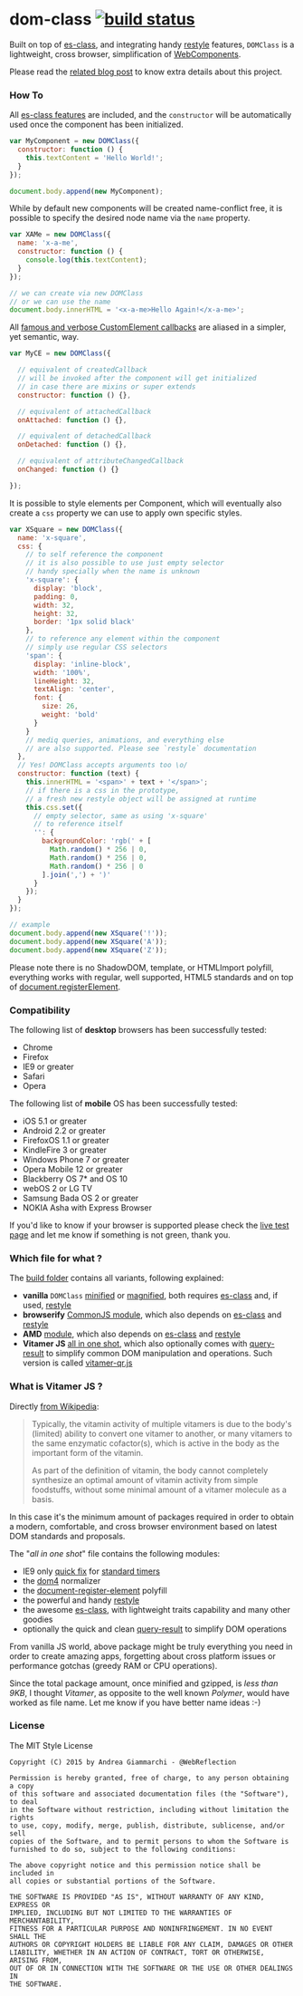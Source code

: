 dom-class [![build status](https://secure.travis-ci.org/WebReflection/dom-class.svg)](http://travis-ci.org/WebReflection/dom-class)
=========

Built on top of [es-class](https://github.com/WebReflection/es-class#es-class-), and integrating handy [restyle](https://github.com/WebReflection/restyle#restyle) features, `DOMClass` is a lightweight, cross browser, simplification of [WebComponents](http://www.w3.org/standards/techs/components#w3c_all).


Please read the [related blog post](https://www.webreflection.co.uk/blog/2015/09/17/simplified-web-components-via-dom-class) to know extra details about this project.

### How To
All [es-class features](https://github.com/WebReflection/es-class#features-example) are included, and the `constructor` will be automatically used once  the component has been initialized.

```js
var MyComponent = new DOMClass({
  constructor: function () {
    this.textContent = 'Hello World!';
  }
});

document.body.append(new MyComponent);
```

While by default new components will be created name-conflict free, it is possible to specify the desired node name via the `name` property.

```js
var XAMe = new DOMClass({
  name: 'x-a-me',
  constructor: function () {
    console.log(this.textContent);
  }
});

// we can create via new DOMClass
// or we can use the name
document.body.innerHTML = '<x-a-me>Hello Again!</x-a-me>';
```

All [famous and verbose CustomElement callbacks](http://www.w3.org/TR/custom-elements/#types-of-callbacks) are aliased in a simpler, yet semantic, way.

```js
var MyCE = new DOMClass({

  // equivalent of createdCallback
  // will be invoked after the component will get initialized
  // in case there are mixins or super extends
  constructor: function () {},

  // equivalent of attachedCallback
  onAttached: function () {},

  // equivalent of detachedCallback
  onDetached: function () {},

  // equivalent of attributeChangedCallback
  onChanged: function () {}

});
```

It is possible to style elements per Component, which will eventually also create a `css` property we can use to apply own specific styles.

```js
var XSquare = new DOMClass({
  name: 'x-square',
  css: {
    // to self reference the component
    // it is also possible to use just empty selector
    // handy specially when the name is unknown
    'x-square': {
      display: 'block',
      padding: 0,
      width: 32,
      height: 32,
      border: '1px solid black'
    },
    // to reference any element within the component
    // simply use regular CSS selectors
    'span': {
      display: 'inline-block',
      width: '100%',
      lineHeight: 32,
      textAlign: 'center',
      font: {
        size: 26,
        weight: 'bold'
      }
    }
    // mediq queries, animations, and everything else
    // are also supported. Please see `restyle` documentation
  },
  // Yes! DOMClass accepts arguments too \o/
  constructor: function (text) {
    this.innerHTML = '<span>' + text + '</span>';
    // if there is a css in the prototype,
    // a fresh new restyle object will be assigned at runtime
    this.css.set({
      // empty selector, same as using 'x-square'
      // to reference itself
      '': {
        backgroundColor: 'rgb(' + [
          Math.random() * 256 | 0,
          Math.random() * 256 | 0,
          Math.random() * 256 | 0
        ].join(',') + ')'
      }
    });
  }
});

// example
document.body.append(new XSquare('!'));
document.body.append(new XSquare('A'));
document.body.append(new XSquare('Z'));
```

Please note there is no ShadowDOM, template, or HTMLImport polyfill, everything works with regular, well supported, HTML5 standards and on  top of [document.registerElement](https://github.com/WebReflection/document-register-element#document-register-element).



### Compatibility

The following list of **desktop** browsers has been successfully tested:

  * Chrome
  * Firefox
  * IE9 or greater
  * Safari
  * Opera

The following list of **mobile** OS has been successfully tested:

  * iOS 5.1 or greater
  * Android 2.2 or greater
  * FirefoxOS 1.1 or greater
  * KindleFire 3 or greater
  * Windows Phone 7 or greater
  * Opera Mobile 12 or greater
  * Blackberry OS 7* and OS 10
  * webOS 2 or LG TV
  * Samsung Bada OS 2 or greater
  * NOKIA Asha with Express Browser

If you'd like to know if your browser is supported please check the [live test page](http://webreflection.github.io/dom-class/test/) and let me know if something is not green, thank you.


### Which file for what ?

The [build folder](https://github.com/WebReflection/dom-class/blob/master/build/) contains all variants, following explained:

  * **vanilla** `DOMClass` [minified](https://github.com/WebReflection/dom-class/blob/master/build/dom-class.js) or [magnified](https://github.com/WebReflection/dom-class/blob/master/build/dom-class.max.js), both requires [es-class](https://github.com/WebReflection/es-class) and, if used, [restyle](https://github.com/WebReflection/restyle)
  * **browserify** [CommonJS module](https://github.com/WebReflection/dom-class/blob/master/build/dom-class.node.js), which also depends on [es-class](https://github.com/WebReflection/es-class) and [restyle](https://github.com/WebReflection/restyle)
  * **AMD** [module](https://github.com/WebReflection/dom-class/blob/master/build/dom-class.amd.js), which also depends on [es-class](https://github.com/WebReflection/es-class) and [restyle](https://github.com/WebReflection/restyle)
  * **Vitamer JS** [all in one shot](https://github.com/WebReflection/dom-class/blob/master/build/vitamer.js), which also optionally comes with [query-result](https://github.com/WebReflection/query-result) to simplify common DOM manipulation and operations. Such version is called [vitamer-qr.js](https://github.com/WebReflection/dom-class/blob/master/build/vitamer-qr.js)


### What is Vitamer JS ?
Directly [from Wikipedia](https://en.wikipedia.org/wiki/Vitamer):

> Typically, the vitamin activity of multiple vitamers is due to the body's (limited) ability to convert one vitamer to another, or many vitamers to the same enzymatic cofactor(s), which is active in the body as the important form of the vitamin.
> 
> As part of the definition of vitamin, the body cannot completely synthesize an optimal amount of vitamin activity from simple foodstuffs, without some minimal amount of a vitamer molecule as a basis.

In this case it's the minimum amount of packages required in order to obtain a modern, comfortable, and cross browser environment based on latest DOM standards and proposals.

The "_all in  one shot_" file contains the following modules:

  * IE9 only [quick fix](src/ie-lte-9.js) for [standard timers](http://www.w3.org/TR/2011/WD-html5-20110525/timers.html#timers)
  * the [dom4](https://github.com/WebReflection/dom4) normalizer
  * the [document-register-element](https://github.com/WebReflection/document-register-element) polyfill
  * the powerful and handy [restyle](https://github.com/WebReflection/restyle)
  * the awesome [es-class](https://github.com/WebReflection/es-class), with lightweight traits capability and many other goodies
  * optionally the quick and clean [query-result](https://github.com/WebReflection/query-result) to simplify DOM operations

From vanilla JS world, above package might be truly everything you need in order to create amazing apps, forgetting about cross platform issues or performance gotchas (greedy RAM or CPU operations).

Since the total package amount, once minified and gzipped, is *less than 9KB*, I thought *Vitamer*, as opposite to the well known *Polymer*,  would have worked as file name. Let me know if you have better name ideas :-)



### License
The MIT Style License
```
Copyright (C) 2015 by Andrea Giammarchi - @WebReflection

Permission is hereby granted, free of charge, to any person obtaining a copy
of this software and associated documentation files (the "Software"), to deal
in the Software without restriction, including without limitation the rights
to use, copy, modify, merge, publish, distribute, sublicense, and/or sell
copies of the Software, and to permit persons to whom the Software is
furnished to do so, subject to the following conditions:

The above copyright notice and this permission notice shall be included in
all copies or substantial portions of the Software.

THE SOFTWARE IS PROVIDED "AS IS", WITHOUT WARRANTY OF ANY KIND, EXPRESS OR
IMPLIED, INCLUDING BUT NOT LIMITED TO THE WARRANTIES OF MERCHANTABILITY,
FITNESS FOR A PARTICULAR PURPOSE AND NONINFRINGEMENT. IN NO EVENT SHALL THE
AUTHORS OR COPYRIGHT HOLDERS BE LIABLE FOR ANY CLAIM, DAMAGES OR OTHER
LIABILITY, WHETHER IN AN ACTION OF CONTRACT, TORT OR OTHERWISE, ARISING FROM,
OUT OF OR IN CONNECTION WITH THE SOFTWARE OR THE USE OR OTHER DEALINGS IN
THE SOFTWARE.
```
